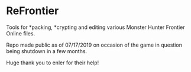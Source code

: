 # ReFrontier
Tools for *packing, *crypting and editing various Monster Hunter Frontier Online files.

Repo made public as of 07/17/2019 on occasion of the game in question being shutdown in a few months.

Huge thank you to enler for their help!

